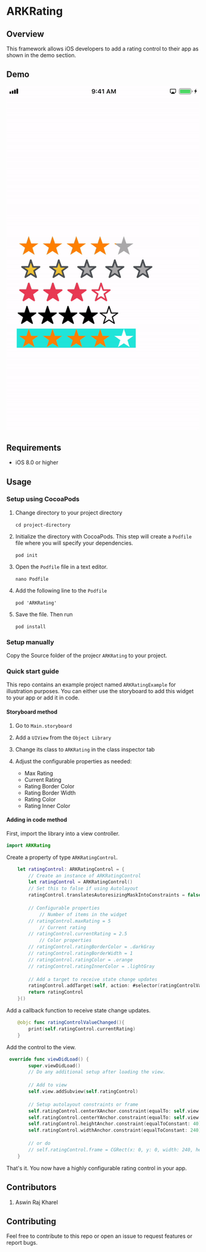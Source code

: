 # ARKRating

## Overview
This framework allows iOS developers to add a rating control to their app as shown in the demo section.

## Demo
![Alt Text](resources/demo.gif)
## Requirements
* iOS 8.0 or higher
## Usage
### Setup using CocoaPods
1. Change directory to your project directory

    `cd project-directory`
2. Initialize the directory with CocoaPods. This step will create a `Podfile` file where you will specify your dependencies.

    `pod init`
3. Open the `Podfile` file in a text editor. 

    `nano Podfile`
4. Add the following line to the `Podfile`

    `pod 'ARKRating'`
5. Save the file. Then run

    `pod install`

### Setup manually
Copy the Source folder of the projecr `ARKRating` to your project.

### Quick start guide
This repo contains an example project named `ARKRatingExample` for illustration purposes. You can either use the storyboard to add this widget to your app or add it in code. 
#### Storyboard method
1. Go to `Main.storyboard`
2. Add a `UIView` from the `Object Library`
3. Change its class to `ARKRating` in the class inspector tab
4. Adjust the configurable properties as needed:
    
    * Max Rating
    * Current Rating
    * Rating Border Color
    * Rating Border Width
    * Rating Color
    * Rating Inner Color 

#### Adding in code method
First, import the library into a view controller.
```swift
import ARKRating
```

Create a property of type `ARKRatingControl`.
```swift
    let ratingControl: ARKRatingControl = {
        // Create an instance of ARKRatingControl
        let ratingControl = ARKRatingControl()
        // Set this to false if using Autolayout
        ratingControl.translatesAutoresizingMaskIntoConstraints = false

        // Configurable properties
            // Number of items in the widget
        // ratingControl.maxRating = 5
            // Current rating
        // ratingControl.currentRating = 2.5
            // Color properties
        // ratingControl.ratingBorderColor = .darkGray 
        // ratingControl.ratingBorderWidth = 1
        // ratingControl.ratingColor = .orange
        // ratingControl.ratingInnerColor = .lightGray

        // Add a target to receive state change updates 
        ratingControl.addTarget(self, action: #selector(ratingControlValueChanged), for: .valueChanged)
        return ratingControl
    }()
```
Add a callback function to receive state change updates.
```swift
    @objc func ratingControlValueChanged(){
        print(self.ratingControl.currentRating)
    }
```
Add the control to the view.
```swift
 override func viewDidLoad() {
        super.viewDidLoad()
        // Do any additional setup after loading the view.
        
        // Add to view
        self.view.addSubview(self.ratingControl)

        // Setup autolayout constraints or frame 
        self.ratingControl.centerXAnchor.constraint(equalTo: self.view.centerXAnchor).isActive = true
        self.ratingControl.centerYAnchor.constraint(equalTo: self.view.centerYAnchor).isActive = true
        self.ratingControl.heightAnchor.constraint(equalToConstant: 40).isActive = true
        self.ratingControl.widthAnchor.constraint(equalToConstant: 240).isActive = true

        // or do
        // self.ratingControl.frame = CGRect(x: 0, y: 0, width: 240, height: 40)
    }
```
That's it. You now have a highly configurable rating control in your app. 

## Contributors
1. Aswin Raj Kharel

## Contributing 
Feel free to contribute to this repo or open an issue to request features or report bugs. 


